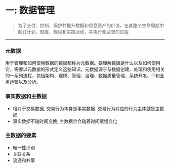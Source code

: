 # 一: 数据管理
> 为了交付、控制、保护并提升数据和信息资产的价值，在其整个生命周期中制订计划、制度、规程和实践活动，并执行和监督的过程
********

### 元数据
用于管理和如何使用数据的数据都称为元数据。要理解数据是什么以及如何使用它，需要以元数据的形式定义这些知识。元数据源于与数据创建、处理和使用相关的一系列流程，包括架构、建模、管理、治理、数据质量管理、系统开发、IT和业务运营以及分析。

### 事实数据和主数据
- 相对于交易数据, 交易行为本身是事实数据. 交易行为对应的行为主体就是主数据
- 事实数据不随时间变换, 主数据会会随着时间缓慢变化

### 主数据的要素
- 唯一性识别
- 关联关系
- 流通和共享